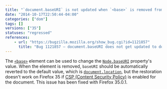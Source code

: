 ```yaml
---
title: "`document.baseURI` is not updated when `<base>` is removed from CSP-enabled pages"
date: "2014-10-17T22:50:44-04:00"
categories: ["dom"]
tags: []
versions: ["35"]
statuses: "regressed"
references:
    - url: "https://bugzilla.mozilla.org/show_bug.cgi?id=1121857"
      title: "Bug 1121857 – document.baseURI does not get updated to document.location after base tag is removed from DOM for site with a CSP"
---
```

The [`<base>`](https://developer.mozilla.org/docs/Web/HTML/Element/base) element can be used to change the [`Node.baseURI`](https://developer.mozilla.org/docs/Web/API/Node.baseURI) property's value. When the element is removed, `baseURI` should be automatically reverted to the default value, which is [`document.location`](https://developer.mozilla.org/docs/Web/API/document.location), but the restoration doesn't work on Firefox 35 if [CSP (Content Security Policy)](https://developer.mozilla.org/docs/Web/Security/CSP) is enabled for the document. This issue has been fixed with Firefox 35.0.1.
